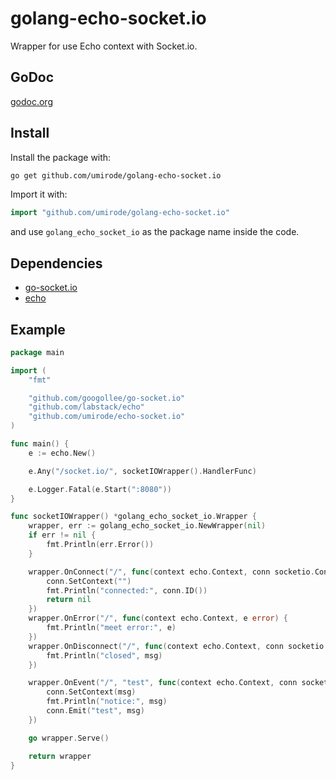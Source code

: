# golang-echo-socket.io

Wrapper for use Echo context with Socket.io.

## GoDoc
[godoc.org](https://godoc.org/github.com/umirode/golang-echo-socket.io)
## Install

Install the package with:

```bash
go get github.com/umirode/golang-echo-socket.io
```

Import it with:

```go
import "github.com/umirode/golang-echo-socket.io"
```

and use `golang_echo_socket_io` as the package name inside the code.

## Dependencies

* [go-socket.io](https://github.com/googollee/go-socket.io)
* [echo](https://github.com/labstack/echo)

## Example

```go
package main

import (
	"fmt"

	"github.com/googollee/go-socket.io"
	"github.com/labstack/echo"
	"github.com/umirode/echo-socket.io"
)

func main() {
	e := echo.New()

	e.Any("/socket.io/", socketIOWrapper().HandlerFunc)

	e.Logger.Fatal(e.Start(":8080"))
}

func socketIOWrapper() *golang_echo_socket_io.Wrapper {
	wrapper, err := golang_echo_socket_io.NewWrapper(nil)
	if err != nil {
		fmt.Println(err.Error())
	}

	wrapper.OnConnect("/", func(context echo.Context, conn socketio.Conn) error {
		conn.SetContext("")
		fmt.Println("connected:", conn.ID())
		return nil
	})
	wrapper.OnError("/", func(context echo.Context, e error) {
		fmt.Println("meet error:", e)
	})
	wrapper.OnDisconnect("/", func(context echo.Context, conn socketio.Conn, msg string) {
		fmt.Println("closed", msg)
	})

	wrapper.OnEvent("/", "test", func(context echo.Context, conn socketio.Conn, msg string) {
		conn.SetContext(msg)
		fmt.Println("notice:", msg)
		conn.Emit("test", msg)
	})

	go wrapper.Serve()

	return wrapper
}

```

